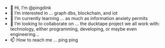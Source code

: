 - 👋 Hi, I’m @pingdink
- 👀 I’m interested in ... graph dbs, blockchain, and iot
- 🌱 I’m currently learning ... as much as information anxiety permits
- 💞️ I’m looking to collaborate on ... the ducktape project we all work with: technology, either programming, developing, or maybe even engineering...
- 📫 How to reach me ... ping ping

<!---
pingdink/pingdink is a ✨ special ✨ repository because its `README.md` (this file) appears on your GitHub profile.
You can click the Preview link to take a look at your changes.
--->
